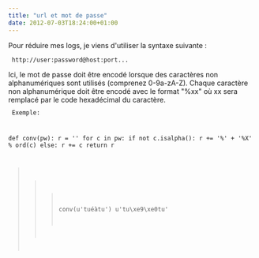 ```yaml
---
title: "url et mot de passe"
date: 2012-07-03T18:24:00+01:00
---
```

Pour réduire mes logs, je viens d'utiliser la syntaxe suivante :  <code><pre>
http://user:password@host:port...
</pre></code> Ici, le mot de passe doit être encodé lorsque des caractères non alphanumériques sont utilisés (comprenez 0-9a-zA-Z).  Chaque caractère non alphanumérique doit être encodé avec le format "%xx" où xx sera remplacé par le code hexadécimal du caractère.  <code><pre>
Exemple: 

def conv(pw):
    r = ''
    for c in pw:
 if not c.isalpha():
     r += '%' + '%X' % ord(c)
 else:
     r += c
    return r 

>>> conv(u'tuéàtu')
u'tu\xe9\xe0tu'

</pre></code>
